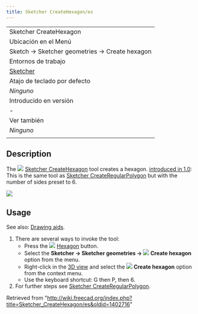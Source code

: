 ```yaml
---
title: Sketcher CreateHexagon/es
---
```

|  |
| --- |
| Sketcher CreateHexagon |
| Ubicación en el Menú |
| Sketch → Sketcher geometries → Create hexagon |
| Entornos de trabajo |
| [Sketcher](/Sketcher_Workbench/es "Sketcher Workbench/es") |
| Atajo de teclado por defecto |
| *Ninguno* |
| Introducido en versión |
| - |
| Ver también |
| *Ninguno* |
|  |

## Description

The ![](/images/Sketcher_CreateHexagon.svg) [Sketcher CreateHexagon](/Sketcher_CreateHexagon "Sketcher CreateHexagon") tool creates a hexagon. [introduced in 1.0](/Release_notes_1.0 "Release notes 1.0"): This is the same tool as [Sketcher CreateRegularPolygon](/Sketcher_CreateRegularPolygon "Sketcher CreateRegularPolygon") but with the number of sides preset to 6.

![](/images/SketcherCreateHexagonExample.png)

## Usage

See also: [Drawing aids](/Sketcher_Workbench#Drawing_aids "Sketcher Workbench").

1. There are several ways to invoke the tool:
   * Press the ![](/images/Sketcher_CreateHexagon.svg) [Hexagon](/Sketcher_CreateHexagon "Sketcher CreateHexagon") button.
   * Select the **Sketcher → Sketcher geometries → ![](/images/Sketcher_CreateHexagon.svg) Create hexagon** option from the menu.
   * Right-click in the [3D view](/3D_view "3D view") and select the **![](/images/Sketcher_CreateHexagon.svg) Create hexagon** option from the context menu.
   * Use the keyboard shortcut: G then P, then 6.
2. For further steps see [Sketcher CreateRegularPolygon](/Sketcher_CreateRegularPolygon#Usage "Sketcher CreateRegularPolygon").

Retrieved from "<http://wiki.freecad.org/index.php?title=Sketcher_CreateHexagon/es&oldid=1402716>"